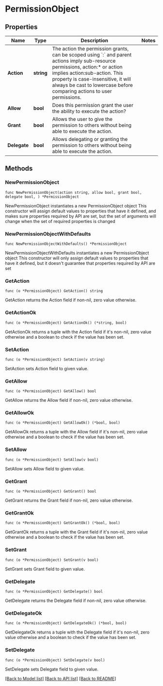 # PermissionObject

## Properties

Name | Type | Description | Notes
------------ | ------------- | ------------- | -------------
**Action** | **string** | The action the permission grants, can be scoped using &#x60;:&#x60; and parent actions imply sub-resource permissions, action:* or action implies action:sub-action. This property is case-insensitive, it will always be cast to lowercase before comparing actions to user permissions. | 
**Allow** | **bool** | Does this permission grant the user the ability to execute the action? | 
**Grant** | **bool** | Allows the user to give the permission to others without being able to execute the action. | 
**Delegate** | **bool** | Allows delegating or granting the permission to others without being able to execute the action. | 

## Methods

### NewPermissionObject

`func NewPermissionObject(action string, allow bool, grant bool, delegate bool, ) *PermissionObject`

NewPermissionObject instantiates a new PermissionObject object
This constructor will assign default values to properties that have it defined,
and makes sure properties required by API are set, but the set of arguments
will change when the set of required properties is changed

### NewPermissionObjectWithDefaults

`func NewPermissionObjectWithDefaults() *PermissionObject`

NewPermissionObjectWithDefaults instantiates a new PermissionObject object
This constructor will only assign default values to properties that have it defined,
but it doesn't guarantee that properties required by API are set

### GetAction

`func (o *PermissionObject) GetAction() string`

GetAction returns the Action field if non-nil, zero value otherwise.

### GetActionOk

`func (o *PermissionObject) GetActionOk() (*string, bool)`

GetActionOk returns a tuple with the Action field if it's non-nil, zero value otherwise
and a boolean to check if the value has been set.

### SetAction

`func (o *PermissionObject) SetAction(v string)`

SetAction sets Action field to given value.


### GetAllow

`func (o *PermissionObject) GetAllow() bool`

GetAllow returns the Allow field if non-nil, zero value otherwise.

### GetAllowOk

`func (o *PermissionObject) GetAllowOk() (*bool, bool)`

GetAllowOk returns a tuple with the Allow field if it's non-nil, zero value otherwise
and a boolean to check if the value has been set.

### SetAllow

`func (o *PermissionObject) SetAllow(v bool)`

SetAllow sets Allow field to given value.


### GetGrant

`func (o *PermissionObject) GetGrant() bool`

GetGrant returns the Grant field if non-nil, zero value otherwise.

### GetGrantOk

`func (o *PermissionObject) GetGrantOk() (*bool, bool)`

GetGrantOk returns a tuple with the Grant field if it's non-nil, zero value otherwise
and a boolean to check if the value has been set.

### SetGrant

`func (o *PermissionObject) SetGrant(v bool)`

SetGrant sets Grant field to given value.


### GetDelegate

`func (o *PermissionObject) GetDelegate() bool`

GetDelegate returns the Delegate field if non-nil, zero value otherwise.

### GetDelegateOk

`func (o *PermissionObject) GetDelegateOk() (*bool, bool)`

GetDelegateOk returns a tuple with the Delegate field if it's non-nil, zero value otherwise
and a boolean to check if the value has been set.

### SetDelegate

`func (o *PermissionObject) SetDelegate(v bool)`

SetDelegate sets Delegate field to given value.



[[Back to Model list]](../README.md#documentation-for-models) [[Back to API list]](../README.md#documentation-for-api-endpoints) [[Back to README]](../README.md)


